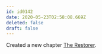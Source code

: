 ```yaml
---
id: id0142
date: 2020-05-23T02:58:08.669Z
deleted: false
draft: false
---
```


Created a new chapter [The Restorer][1].

[1]: the-restorer.html
